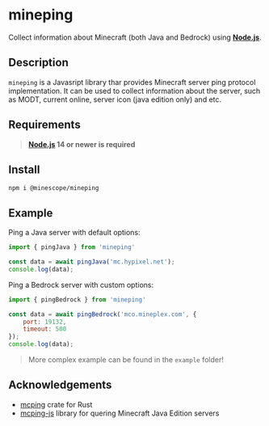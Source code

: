 # mineping
Collect information about Minecraft (both Java and Bedrock) using **[Node.js](http://nodejs.org)**.

## Description

`mineping` is a Javasript library thar provides Minecraft server ping protocol implementation. It can be used to collect information about the server, such as MODT, current online, server icon (java edition only) and etc.

## Requirements
> **[Node.js](https://nodejs.org/) 14 or newer is required**

## Install

```
npm i @minescope/mineping
```

## Example

Ping a Java server with default options:

```js
import { pingJava } from 'mineping'

const data = await pingJava('mc.hypixel.net');
console.log(data);
```

Ping a Bedrock server with custom options:

```js
import { pingBedrock } from 'mineping'

const data = await pingBedrock('mco.mineplex.com', {
    port: 19132,
    timeout: 500
});
console.log(data);
```
> More complex example can be found in the `example` folder!

## Acknowledgements
- [mcping](https://github.com/Scetch/mcping) crate for Rust
- [mcping-js](https://github.com/Cryptkeeper/mcping-js) library for quering Minecraft Java Edition servers